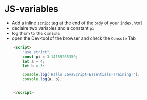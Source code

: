 # JS-variables

- Add a inline `script` tag at the end of the `body` of your `index.html`
- declaire two variables and a constant `pi`
- log them to the console
- open the Dev-tool of the browser and check the `Console` Tab

```html
    <script>
        "use strict";
        const pi = 3.14159265359;
        let a = 4;
        let b = 3;

        console.log('Hallo JavaScript-Essentials-Training!');
        console.log(a, b);


    </script>
```
